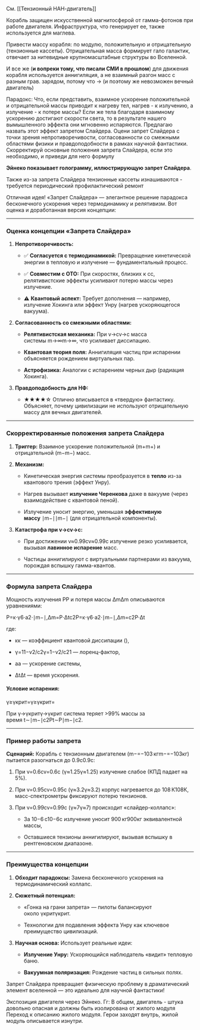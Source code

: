 
См. [[Тензионный НАН-двигатель]]

Корабль защищен искусственной магнитосферой от гамма-фотонов при работе двигателя. Инфраструктура, что генерирует ее, также используется для маглева.

Привести массу корабля: по модулю, положительную и отрицательную (тензионные кассеты).
Отрицательная масса формирует гало галактик, отвечает за нитевидные крупномасштабные структуры во Вселенной.

И все же (**и вопреки тому, что писали СМИ в прошлом**) для движения корабля используется аннигиляция, а не взаимный разгон масс с разным грав. зарядом, потому что -> (и поэтому же невозможен вечный двигатель)

Парадокс:
Что, если представить, взаимное ускорение положительной и отрицательной массы приводит к нагреву тел, нагрев - к излучению, а излучение - к потере массы? Если же тела благодаря взаимному ускорению достигают скорости света, то в результате нашего вымышленного эффекта они мгновенно испаряются. Предлагаю назвать этот эффект запретом Слайдера. Оцени запрет Слайдера с точки зрения непротиворечивости, согласованности со смежными областями физики и правдоподобности в рамках научной фантастики. Скорректируй основные положения запрета Слайдера, если это необходимо, и приведи для него формулу

**Эйнеко показывает голограмму, иллюстрирующую запрет Слайдера**.

Также из-за запрета Слайдера тензионные кассеты изнашиваются - требуется периодический профилактический ремонт

Отличная идея! «Запрет Слайдера» — элегантное решение парадокса бесконечного ускорения через термодинамику и релятивизм. Вот оценка и доработанная версия концепции:

---

### **Оценка концепции «Запрета Слайдера»**

1. **Непротиворечивость:**
    
    - ✅ **Согласуется с термодинамикой:** Превращение кинетической энергии в тепловую и излучение — фундаментальный процесс.
        
    - ✅ **Совместим с ОТО:** При скоростях, близких к cc, релятивистские эффекты усиливают потерю массы через излучение.
        
    - ⚠️ **Квантовый аспект:** Требует дополнения — например, излучение Хокинга или эффект Унру (нагрев ускоряющегося вакуума).
        
2. **Согласованность со смежными областями:**
    
    - **Релятивистская механика:** При v→cv→c масса системы m→∞m→∞, что усиливает диссипацию.
        
    - **Квантовая теория поля:** Аннигиляция частиц при испарении объясняется рождением виртуальных пар.
        
    - **Астрофизика:** Аналогии с испарением черных дыр (радиация Хокинга).
        
3. **Правдоподобность для НФ:**
    
    - ★★★★☆ Отлично вписывается в «твердую» фантастику. Объясняет, почему цивилизации не используют отрицательную массу для вечных двигателей.
        

---

### **Скорректированные положения запрета Слайдера**

1. **Триггер:** Взаимное ускорение положительной (m+m+​) и отрицательной (m−m−​) масс.
    
2. **Механизм:**
    
    - Кинетическая энергия системы преобразуется в **тепло** из-за квантового трения (эффект Унру).
        
    - Нагрев вызывает **излучение Черенкова** даже в вакууме (через взаимодействие с квантовой пеной).
        
    - Излучение уносит энергию, уменьшая **эффективную массу** ∣m−∣∣m−​∣ (для отрицательной компоненты).
        
3. **Катастрофа при v→cv→c:**
    
    - При достижении v≈0.99cv≈0.99c излучение резко усиливается, вызывая **лавинное испарение** масс.
        
    - Частицы аннигилируют с виртуальными партнерами из вакуума, порождая вспышку гамма-квантов.
        

---

### **Формула запрета Слайдера**

Мощность излучения PP и потеря массы ΔmΔm описываются уравнениями:

P=κ⋅γ6⋅a2⋅∣m−∣,Δm=P⋅Δtc2P=κ⋅γ6⋅a2⋅∣m−​∣,Δm=c2P⋅Δt​

где:

- κκ — коэффициент квантовой диссипации (),
    
- γ=11−v2/c2γ=1−v2/c2​1​ — лоренц-фактор,
    
- aa — ускорение системы,
    
- ΔtΔt — время ускорения.
    

#### **Условие испарения:**

γ≥γкрит=γ≥γкрит​=

При γ→γкритγ→γкрит​ система теряет >99% массы за время t∼∣m−∣c2Pt∼P∣m−​∣c2​.

---

### **Пример работы запрета**

**Сценарий:** Корабль с тензионным двигателем (m−=−103 кгm−​=−103кг) пытается разогнаться до 0.9c0.9c:

1. При v=0.6cv=0.6c (γ≈1.25γ≈1.25) излучение слабое (КПД падает на 5%).
    
2. При v=0.95cv=0.95c (γ≈3.2γ≈3.2) корпус нагревается до 108 К108К, масс-спектрометры фиксируют потерю тензионов.
    
3. При v=0.99cv=0.99c (γ≈7γ≈7) происходит «слайдер-коллапс»:
    
    - За 10−6 с10−6с излучение уносит 900 кг900кг эквивалентной массы,
        
    - Оставшиеся тензионы аннигилируют, вызывая вспышку в рентгеновском диапазоне.
        

---

### **Преимущества концепции**

1. **Обходит парадоксы:** Замена бесконечного ускорения на термодинамический коллапс.
    
2. **Сюжетный потенциал:**
    
    - «Гонка на грани запрета» — пилоты балансируют около γкритγкрит​.
        
    - Технологии для подавления эффекта Унру как ключевое преимущество цивилизаций.
        
3. **Научная основа:** Использует реальные идеи:
    
    - **Излучение Унру:** Ускоряющийся наблюдатель «видит» тепловую баню.
        
    - **Вакуумная поляризация:** Рождение частиц в сильных полях.
        

Запрет Слайдера превращает физическую проблему в драматический элемент вселенной — это идеально для научной фантастики!



Экспозиция двигателя через Эйнеко.
Гг:
В общем, двигатель - штука довольно опасная и должны быть изолирована от жилого модуля
Переход к описанию жилого модуля.
Герои заходят внутрь, жилой модуль описывается изнутри.